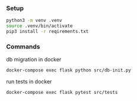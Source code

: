 ### Setup
```bash
python3 -m venv .venv
source .venv/bin/activate
pip3 install -r reqirements.txt
```

### Commands
db migration in docker
```bash
docker-compose exec flask python src/db-init.py
```

run tests in docker
```bash
docker-compose exec flask pytest src/tests
```
